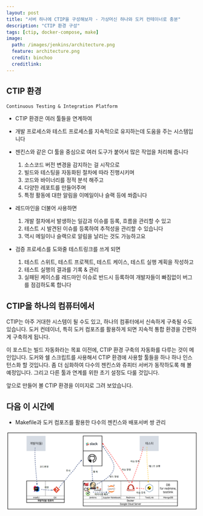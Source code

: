 ```yaml
---
layout: post
title: "서버 하나에 CTIP을 구성해보자 - 가상머신 하나와 도커 컨테이너로 충분"
description: "CTIP 환경 구성"
tags: [ctip, docker-compose, make]
image:
  path: /images/jenkins/architecture.png
  feature: architecture.png
  credit: binchoo
  creditlink:
---
```

## CTIP 환경

`Continuous Testing & Integration Platform`

- CTIP 환경은 여러 툴들을 연계하여
- 개발 프로세스와 테스트 프로세스를 지속적으로 유지하는데 도움을 주는 시스템입니다
- 젠킨스와 같은 CI 툴을 중심으로 여러 도구가 붙어서 많은 작업을 처리해 줍니다

    1. 소스코드 버전 변경을 감지하는 걸 시작으로
    2. 빌드와 테스팅을 자동화된 절차에 따라 진행시키며
    3. 코드와 바이너리를 정적 분석 해주고
    4. 다양한 레포트를 만들어주며
    5. 특정 활동에 대한 알림을 이메일이나 슬랙 등에 쏴줍니다
- 레드마인을 더불어 사용하면
    1.  개발 절차에서 발생하는 일감과 이슈를 등록, 흐름을 관리할 수 있고
    2. 테스트 시 발견된 이슈를 등록하여 추적성을 관리할 수 있습니다
    3. 역시 메일이나 슬랙으로 알림을 날리는 것도 가능하고요
- 검증 프로세스를 도와줄 테스트링크를 쓰게 되면
    1. 테스트 스위트, 테스트 프로젝트, 테스트 케이스, 테스트 실행 계획을 작성하고
    2. 테스트 실행의 결과를 기록 & 관리
    3. 실패된 케이스를 레드마인 이슈로 반드시 등록하여 개발자들이 빠짐없이 버그를 점검하도록 합니다

## CTIP을 하나의 컴퓨터에서

CTIP는 아주 거대한 시스템이 될 수도 있고, 하나의 컴퓨터에서 신속하게 구축될 수도 있습니다. 도커 컨테이너, 특히 도커 컴포즈를 활용하게 되면 지속적 통합 환경을 간편하게 구축하게 됩니다.

이 포스트는 빌드 자동화라는 목표 이전에, CTIP 환경 구축의 자동화를 다루는 것이 메인입니다.  도커와 쉘 스크립트를 사용해서 CTIP 환경에 사용할 툴들을 하나 하나 인스턴스화 할 것입니다. 좀 더 심화하여 다수의 젠킨스와 쥬피터 서버가 동작하도록 해 볼 예정입니다. 그리고 다른 툴과 연계를 위한 초기 설정도 다룰 것입니다.

앞으로 만들어 볼 CTIP 환경을 이미지로 그려 보았습니다.



## 다음 이 시간에

- Makefile과 도커 컴포즈를 활용한 다수의 젠킨스와 배포서버 쌍 관리

<img src="/images/jenkins/architecture.png" />